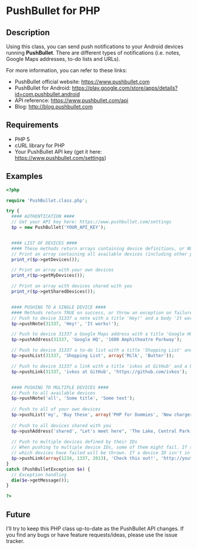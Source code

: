 PushBullet for PHP
==================

## Description
Using this class, you can send push notifications to your Android devices running **PushBullet**.
There are different types of notifications (i.e. notes, Google Maps addresses, to-do lists and URLs).

For more information, you can refer to these links:
* PushBullet official website: https://www.pushbullet.com
* PushBullet for Android: https://play.google.com/store/apps/details?id=com.pushbullet.android
* API reference: https://www.pushbullet.com/api
* Blog: http://blog.pushbullet.com

## Requirements
* PHP 5
* cURL library for PHP
* Your PushBullet API key (get it here: https://www.pushbullet.com/settings)

## Examples
```php
<?php

require 'PushBullet.class.php';

try {
  #### AUTHENTICATION ####
  // Get your API key here: https://www.pushbullet.com/settings
  $p = new PushBullet('YOUR_API_KEY');


  #### LIST OF DEVICES ####
  #### These methods return arrays containing device definitions, or NULL if there are no devices
  // Print an array containing all available devices (including other people's devices shared with you)
  print_r($p->getDevices());

  // Print an array with your own devices
  print_r($p->getMyDevices());

  // Print an array with devices shared with you
  print_r($p->getSharedDevices());


  #### PUSHING TO A SINGLE DEVICE ####
  #### Methods return TRUE on success, or throw an exception on failure
  // Push to device 31337 a note with a title 'Hey!' and a body 'It works!'
  $p->pushNote(31337, 'Hey!', 'It works!');

  // Push to device 31337 a Google Maps address with a title 'Google HQ' and an address '1600 Amphitheatre Parkway'
  $p->pushAddress(31337, 'Google HQ', '1600 Amphitheatre Parkway');

  // Push to device 31337 a to-do list with a title 'Shopping List' and items 'Milk' and 'Butter'
  $p->pushList(31337, 'Shopping List', array('Milk', 'Butter'));

  // Push to device 31337 a link with a title 'ivkos at GitHub' and a URL 'https://github.com/ivkos'
  $p->pushLink(31337, 'ivkos at GitHub', 'https://github.com/ivkos');


  #### PUSHING TO MULTIPLE DEVICES ####
  // Push to all available devices
  $p->pushNote('all', 'Some title', 'Some text');
  
  // Push to all of your own devices
  $p->pushList('my', 'Buy these', array('PHP for Dummies', 'New charger'));
  
  // Push to all devices shared with you
  $p->pushAddress('shared', "Let's meet here", 'The Lake, Central Park, NY');
  
  // Push to multiple devices defined by their IDs
  // When pushing to multiple device IDs, some of them might fail. If so, an exception saying
  // which devices have failed will be thrown. If a device ID isn't in the message, it means push is successful.
  $p->pushLink(array(1234, 1337, 2013), 'Check this out!', 'http://youtu.be/dQw4w9WgXcQ');
}
catch (PushBulletException $e) {
  // Exception handling
  die($e->getMessage());
}

?>
```

## Future
I'll try to keep this PHP class up-to-date as the PushBullet API changes. If you find any bugs or have feature requests/ideas, please use the issue tracker.
